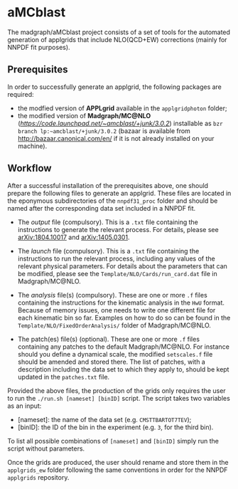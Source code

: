# aMCblast
The madgraph/aMCblast project consists of a set of tools for the automated
generation of applgrids that include NLO(QCD+EW) corrections (mainly for 
NNPDF fit purposes).

## Prerequisites
In order to successfully generate an applgrid, the following packages are
required:

* the modfied version of **APPLgrid** available in the `applgridphoton` folder;
* the modified version of **Madgraph/MC@NLO** (*https://code.launchpad.net/~amcblast/+junk/3.0.2*) installable as 
`bzr branch lp:~amcblast/+junk/3.0.2` 
(bazaar is available from http://bazaar.canonical.com/en/ if it is not already 
installed on your machine).

## Workflow
After a successful installation of the prerequisites above, one should prepare
the following files to generate an applgrid. These files are located in the
eponymous subdirectories of the `nnpdf31_proc` folder and should be named
after the corresponding data set included in a NNPDF fit.

* The *output* file (compulsory). This is a `.txt` file containing the 
  instructions to generate the relevant process. For details, please see
  [arXiv:1804.10017](http://arxiv.org/abs/arXiv:1804.10017) and 
  [arXiv:1405.0301](http://arxiv.org/abs/arXiv:1405.0301).

* The *launch* file (compulsory). This is a `.txt` file containing the 
  instructions to run the relevant process, including any values of the 
  relevant physical parameters. For details about the parameters that can be
  modified, please see the `Template/NLO/Cards/run_card.dat` file in 
  Madgraph/MC@NLO.

* The *analysis* file(s) (compulsory). These are one or more `.f` files
  containing the instructions for the kinematic analysis in the `HwU` format. 
  Because of memory issues, one needs to write one different file for each 
  kinematic bin so far. Examples on how to do so can be found in the
  `Template/NLO/FixedOrderAnalysis/` folder of Madgraph/MC@NLO.

* The patch(es) file(s) (optional). These are one or more `.f` files
  containing any patches to the default Madgraph/MC@NLO. For instance should
  you define a dynamical scale, the modified `setscales.f` file should be 
  amended and stored there. The list of patches, with a description
  including the data set to which they apply to, should be kept updated in the
  `patches.txt` file.

Provided the above files, the production of the grids only requires the user to
run the `./run.sh [nameset] [binID]` script. The script takes two variables as 
an input:

* [nameset]: the name of the data set (e.g. `CMSTTBARTOT7TEV`);
* [binID]:   the ID of the bin in the experiment (e.g. `3`, for the third bin).

To list all possible combinations of `[nameset]` and `[binID]` simply run the
script without parameters.

Once the grids are produced, the user should rename and store them in the 
`applgrids_ew` folder following the same conventions in order for the NNPDF
`applgrids` repository.

